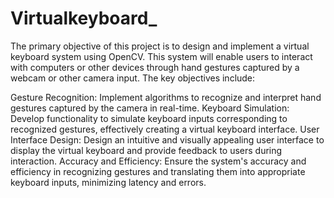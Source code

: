# Virtualkeyboard_

The primary objective of this project is to design and implement a virtual keyboard system using OpenCV. This system will enable users to interact with computers or other devices through hand gestures captured by a webcam or other camera input. The key objectives include:

Gesture Recognition: Implement algorithms to recognize and interpret hand gestures captured by the camera in real-time.
Keyboard Simulation: Develop functionality to simulate keyboard inputs corresponding to recognized gestures, effectively creating a virtual keyboard interface.
User Interface Design: Design an intuitive and visually appealing user interface to display the virtual keyboard and provide feedback to users during interaction.
Accuracy and Efficiency: Ensure the system's accuracy and efficiency in recognizing gestures and translating them into appropriate keyboard inputs, minimizing latency and errors.
